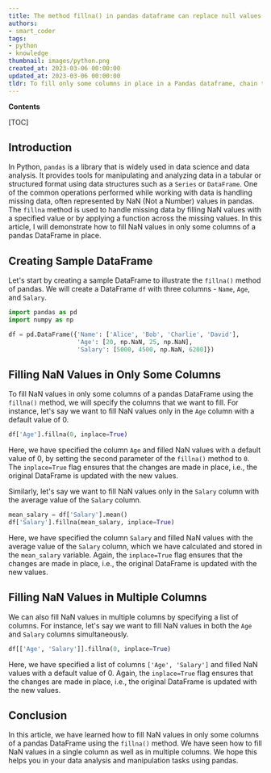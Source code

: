 ```yaml
---
title: The method fillna() in pandas dataframe can replace null values in specific columns only, directly modifying the original object
authors:
- smart_coder
tags:
- python
- knowledge
thumbnail: images/python.png
created_at: 2023-03-06 00:00:00
updated_at: 2023-03-06 00:00:00
tldr: To fill only some columns in place in a Pandas dataframe, chain the column names with fillna() and pass a dictionary with the column name and the desired fill value to the method.
---
```


**Contents**

[TOC]

## Introduction

In Python, `pandas` is a library that is widely used in data science and data analysis. It provides tools for manipulating and analyzing data in a tabular or structured format using data structures such as a `Series` or `DataFrame`. One of the common operations performed while working with data is handling missing data, often represented by NaN (Not a Number) values in pandas. The `fillna` method is used to handle missing data by filling NaN values with a specified value or by applying a function across the missing values. In this article, I will demonstrate how to fill NaN values in only some columns of a pandas DataFrame in place.

## Creating Sample DataFrame

Let's start by creating a sample DataFrame to illustrate the `fillna()` method of pandas. We will create a DataFrame `df` with three columns - `Name`, `Age`, and `Salary`.

```python
import pandas as pd
import numpy as np

df = pd.DataFrame({'Name': ['Alice', 'Bob', 'Charlie', 'David'],
                   'Age': [20, np.NaN, 25, np.NaN],
                   'Salary': [5000, 4500, np.NaN, 6200]})
```

## Filling NaN Values in Only Some Columns

To fill NaN values in only some columns of a pandas DataFrame using the `fillna()` method, we will specify the columns that we want to fill. For instance, let's say we want to fill NaN values only in the `Age` column with a default value of 0.

```python
df['Age'].fillna(0, inplace=True)
```

Here, we have specified the column `Age` and filled NaN values with a default value of 0, by setting the second parameter of the `fillna()` method to `0`. The `inplace=True` flag ensures that the changes are made in place, i.e., the original DataFrame is updated with the new values.

Similarly, let's say we want to fill NaN values only in the `Salary` column with the average value of the `Salary` column.

```python
mean_salary = df['Salary'].mean()
df['Salary'].fillna(mean_salary, inplace=True)
```

Here, we have specified the column `Salary` and filled NaN values with the average value of the `Salary` column, which we have calculated and stored in the `mean_salary` variable. Again, the `inplace=True` flag ensures that the changes are made in place, i.e., the original DataFrame is updated with the new values.

## Filling NaN Values in Multiple Columns

We can also fill NaN values in multiple columns by specifying a list of columns. For instance, let's say we want to fill NaN values in both the `Age` and `Salary` columns simultaneously.

```python
df[['Age', 'Salary']].fillna(0, inplace=True)
```

Here, we have specified a list of columns `['Age', 'Salary']` and filled NaN values with a default value of 0. Again, the `inplace=True` flag ensures that the changes are made in place, i.e., the original DataFrame is updated with the new values.

## Conclusion

In this article, we have learned how to fill NaN values in only some columns of a pandas DataFrame using the `fillna()` method. We have seen how to fill NaN values in a single column as well as in multiple columns. We hope this helps you in your data analysis and manipulation tasks using pandas.
